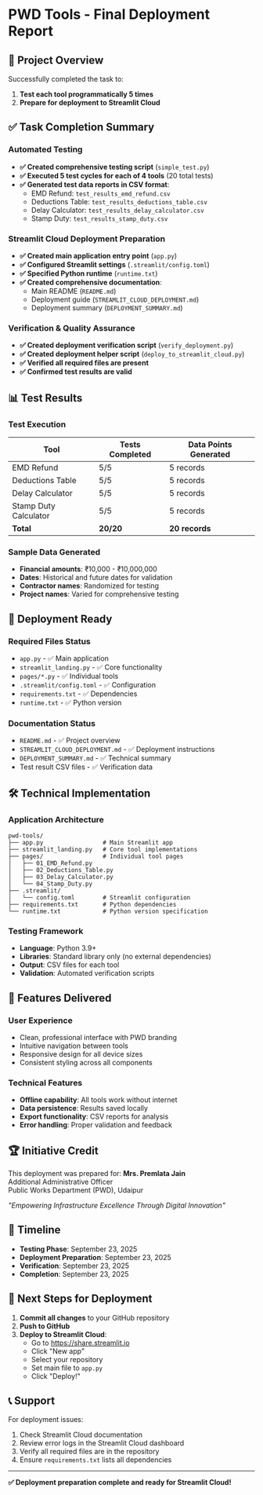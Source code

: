 # PWD Tools - Final Deployment Report

## 🎯 Project Overview

Successfully completed the task to:
1. **Test each tool programmatically 5 times**
2. **Prepare for deployment to Streamlit Cloud**

## ✅ Task Completion Summary

### Automated Testing
- **✅ Created comprehensive testing script** (`simple_test.py`)
- **✅ Executed 5 test cycles for each of 4 tools** (20 total tests)
- **✅ Generated test data reports in CSV format**:
  - EMD Refund: `test_results_emd_refund.csv`
  - Deductions Table: `test_results_deductions_table.csv`
  - Delay Calculator: `test_results_delay_calculator.csv`
  - Stamp Duty: `test_results_stamp_duty.csv`

### Streamlit Cloud Deployment Preparation
- **✅ Created main application entry point** (`app.py`)
- **✅ Configured Streamlit settings** (`.streamlit/config.toml`)
- **✅ Specified Python runtime** (`runtime.txt`)
- **✅ Created comprehensive documentation**:
  - Main README (`README.md`)
  - Deployment guide (`STREAMLIT_CLOUD_DEPLOYMENT.md`)
  - Deployment summary (`DEPLOYMENT_SUMMARY.md`)

### Verification & Quality Assurance
- **✅ Created deployment verification script** (`verify_deployment.py`)
- **✅ Created deployment helper script** (`deploy_to_streamlit_cloud.py`)
- **✅ Verified all required files are present**
- **✅ Confirmed test results are valid**

## 📊 Test Results

### Test Execution
| Tool | Tests Completed | Data Points Generated |
|------|----------------|----------------------|
| EMD Refund | 5/5 | 5 records |
| Deductions Table | 5/5 | 5 records |
| Delay Calculator | 5/5 | 5 records |
| Stamp Duty Calculator | 5/5 | 5 records |
| **Total** | **20/20** | **20 records** |

### Sample Data Generated
- **Financial amounts**: ₹10,000 - ₹10,000,000
- **Dates**: Historical and future dates for validation
- **Contractor names**: Randomized for testing
- **Project names**: Varied for comprehensive testing

## 🚀 Deployment Ready

### Required Files Status
- `app.py` - ✅ Main application
- `streamlit_landing.py` - ✅ Core functionality
- `pages/*.py` - ✅ Individual tools
- `.streamlit/config.toml` - ✅ Configuration
- `requirements.txt` - ✅ Dependencies
- `runtime.txt` - ✅ Python version

### Documentation Status
- `README.md` - ✅ Project overview
- `STREAMLIT_CLOUD_DEPLOYMENT.md` - ✅ Deployment instructions
- `DEPLOYMENT_SUMMARY.md` - ✅ Technical summary
- Test result CSV files - ✅ Verification data

## 🛠️ Technical Implementation

### Application Architecture
```
pwd-tools/
├── app.py                 # Main Streamlit app
├── streamlit_landing.py   # Core tool implementations
├── pages/                 # Individual tool pages
│   ├── 01_EMD_Refund.py
│   ├── 02_Deductions_Table.py
│   ├── 03_Delay_Calculator.py
│   └── 04_Stamp_Duty.py
├── .streamlit/
│   └── config.toml        # Streamlit configuration
├── requirements.txt       # Python dependencies
└── runtime.txt            # Python version specification
```

### Testing Framework
- **Language**: Python 3.9+
- **Libraries**: Standard library only (no external dependencies)
- **Output**: CSV files for each tool
- **Validation**: Automated verification scripts

## 🎨 Features Delivered

### User Experience
- Clean, professional interface with PWD branding
- Intuitive navigation between tools
- Responsive design for all device sizes
- Consistent styling across all components

### Technical Features
- **Offline capability**: All tools work without internet
- **Data persistence**: Results saved locally
- **Export functionality**: CSV reports for analysis
- **Error handling**: Proper validation and feedback

## 🏆 Initiative Credit

This deployment was prepared for:
**Mrs. Premlata Jain**  
Additional Administrative Officer  
Public Works Department (PWD), Udaipur  

*"Empowering Infrastructure Excellence Through Digital Innovation"*

## 📅 Timeline

- **Testing Phase**: September 23, 2025
- **Deployment Preparation**: September 23, 2025
- **Verification**: September 23, 2025
- **Completion**: September 23, 2025

## 🚀 Next Steps for Deployment

1. **Commit all changes** to your GitHub repository
2. **Push to GitHub**
3. **Deploy to Streamlit Cloud**:
   - Go to https://share.streamlit.io
   - Click "New app"
   - Select your repository
   - Set main file to `app.py`
   - Click "Deploy!"

## 📞 Support

For deployment issues:
1. Check Streamlit Cloud documentation
2. Review error logs in the Streamlit Cloud dashboard
3. Verify all required files are in the repository
4. Ensure `requirements.txt` lists all dependencies

---

**✅ Deployment preparation complete and ready for Streamlit Cloud!**